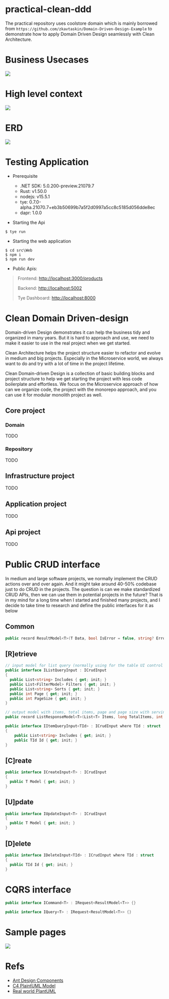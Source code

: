 # practical-clean-ddd

The practical repository uses coolstore domain which is mainly borrowed from `https://github.com/zkavtaskin/Domain-Driven-Design-Example` to demonstrate how to apply Domain Driven Design seamlessly with Clean Architecture.


# Business Usecases

![](assets/usecase_diagram.png)

# High level context

![](assets/context_diagram.png)

# ERD

![](assets/class_diagram.png)

# Testing Application

- Prerequisite
  - .NET SDK: 5.0.200-preview.21079.7
  - Rust: v1.50.0
  - nodejs: v15.5.1
  - tye: 0.7.0-alpha.21070.7+eb3b50699b7a5f2d0997a5cc8c5185d056dde8ec
  - dapr: 1.0.0

- Starting the Api

```
$ tye run
```

- Starting the web application

```
$ cd src\Web
$ npm i
$ npm run dev
```

- Public Apis:

> Frontend: [http://localhost:3000/products](http://localhost:3000/products)
> 
> Backend: [http://localhost:5002](http://localhost:5002)
> 
> Tye Dashboard: [http://localhost:8000](http://localhost:8000)

# Clean Domain Driven-design

Domain-driven Design demonstrates it can help the business tidy and organized in many years. But it is hard to approach and use, we need to make it easier to use in the real project when we get started. 

Clean Architecture helps the project structure easier to refactor and evolve in medium and big projects. Especially in the Microservice world, we always want to do and try with a lot of time in the project lifetime.

Clean Domain-driven Design is a collection of basic building blocks and project structure to help we get starting the project with less code boilerplate and effortless. We focus on the Microservice approach of how can we organize code, the project with the monorepo approach, and you can use it for modular monolith project as well.
## Core project
### Domain

TODO

### Repository

TODO

## Infrastructure project

TODO

## Application project

TODO

## Api project

TODO
# Public CRUD interface

In medium and large software projects, we normally implement the CRUD actions over and over again. And it might take around 40-50% codebase just to do CRUD in the projects. The question is can we make standardized CRUD APIs, then we can use them in potential projects in the future? That is in my mind for a long time when I started and finished many projects, and I decide to take time to research and define the public interfaces for it as below

## Common

```csharp
public record ResultModel<T>(T Data, bool IsError = false, string? ErrorMessage = default);
```

## [R]etrieve

```csharp
// input model for list query (normally using for the table UI control with paging, filtering and sorting)
public interface IListQueryInput : ICrudInput
{
  public List<string> Includes { get; init; }
  public List<FilterModel> Filters { get; init; }
  public List<string> Sorts { get; init; }
  public int Page { get; init; }
  public int PageSize { get; init; }
}
```

```csharp
// output model with items, total items, page and page size with serving for binding with the table UI control
public record ListResponseModel<T>(List<T> Items, long TotalItems, int Page, int PageSize);
```

```csharp
public interface IItemQueryInput<TId> : ICrudInput where TId : struct
{
    public List<string> Includes { get; init; }
    public TId Id { get; init; }
}
```

## [C]reate

```csharp
public interface ICreateInput<T> : ICrudInput
{
  public T Model { get; init; }
}
```

## [U]pdate

```csharp
public interface IUpdateInput<T> : ICrudInput
{
  public T Model { get; init; }
}
```

## [D]elete

```csharp
public interface IDeleteInput<TId> : ICrudInput where TId : struct
{
  public TId Id { get; init; }
}
```

# CQRS interface

```csharp
public interface ICommand<T> : IRequest<ResultModel<T>> {}
```

```csharp
public interface IQuery<T> : IRequest<ResultModel<T>> {}
```

# Sample pages

![](assets/products_screen.png)

# Refs
- [Ant Design Components](https://ant.design/components/overview)
- [C4 PlaintUML Model](https://github.com/plantuml-stdlib/C4-PlantUML/blob/master/samples/C4CoreDiagrams.md)
- [Real world PlantUML](https://real-world-plantuml.com)